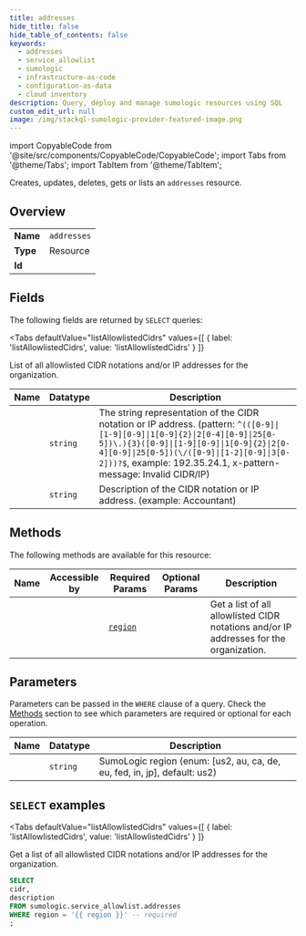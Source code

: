 ```yaml
--- 
title: addresses
hide_title: false
hide_table_of_contents: false
keywords:
  - addresses
  - service_allowlist
  - sumologic
  - infrastructure-as-code
  - configuration-as-data
  - cloud inventory
description: Query, deploy and manage sumologic resources using SQL
custom_edit_url: null
image: /img/stackql-sumologic-provider-featured-image.png
---
```


import CopyableCode from '@site/src/components/CopyableCode/CopyableCode';
import Tabs from '@theme/Tabs';
import TabItem from '@theme/TabItem';

Creates, updates, deletes, gets or lists an <code>addresses</code> resource.

## Overview
<table><tbody>
<tr><td><b>Name</b></td><td><code>addresses</code></td></tr>
<tr><td><b>Type</b></td><td>Resource</td></tr>
<tr><td><b>Id</b></td><td><CopyableCode code="sumologic.service_allowlist.addresses" /></td></tr>
</tbody></table>

## Fields

The following fields are returned by `SELECT` queries:

<Tabs
    defaultValue="listAllowlistedCidrs"
    values={[
        { label: 'listAllowlistedCidrs', value: 'listAllowlistedCidrs' }
    ]}
>
<TabItem value="listAllowlistedCidrs">

List of all allowlisted CIDR notations and/or IP addresses for the organization.

<table>
<thead>
    <tr>
    <th>Name</th>
    <th>Datatype</th>
    <th>Description</th>
    </tr>
</thead>
<tbody>
<tr>
    <td><CopyableCode code="cidr" /></td>
    <td><code>string</code></td>
    <td>The string representation of the CIDR notation or IP address. (pattern: <code>^(([0-9]|[1-9][0-9]|1[0-9]&#123;2&#125;|2[0-4][0-9]|25[0-5])\.)&#123;3&#125;([0-9]|[1-9][0-9]|1[0-9]&#123;2&#125;|2[0-4][0-9]|25[0-5])(\/([0-9]|[1-2][0-9]|3[0-2]))?$</code>, example: 192.35.24.1, x-pattern-message: Invalid CIDR/IP)</td>
</tr>
<tr>
    <td><CopyableCode code="description" /></td>
    <td><code>string</code></td>
    <td>Description of the CIDR notation or IP address. (example: Accountant)</td>
</tr>
</tbody>
</table>
</TabItem>
</Tabs>

## Methods

The following methods are available for this resource:

<table>
<thead>
    <tr>
    <th>Name</th>
    <th>Accessible by</th>
    <th>Required Params</th>
    <th>Optional Params</th>
    <th>Description</th>
    </tr>
</thead>
<tbody>
<tr>
    <td><a href="#listAllowlistedCidrs"><CopyableCode code="listAllowlistedCidrs" /></a></td>
    <td><CopyableCode code="select" /></td>
    <td><a href="#parameter-region"><code>region</code></a></td>
    <td></td>
    <td>Get a list of all allowlisted CIDR notations and/or IP addresses for the organization.</td>
</tr>
</tbody>
</table>

## Parameters

Parameters can be passed in the `WHERE` clause of a query. Check the [Methods](#methods) section to see which parameters are required or optional for each operation.

<table>
<thead>
    <tr>
    <th>Name</th>
    <th>Datatype</th>
    <th>Description</th>
    </tr>
</thead>
<tbody>
<tr id="parameter-region">
    <td><CopyableCode code="region" /></td>
    <td><code>string</code></td>
    <td>SumoLogic region (enum: [us2, au, ca, de, eu, fed, in, jp], default: us2)</td>
</tr>
</tbody>
</table>

## `SELECT` examples

<Tabs
    defaultValue="listAllowlistedCidrs"
    values={[
        { label: 'listAllowlistedCidrs', value: 'listAllowlistedCidrs' }
    ]}
>
<TabItem value="listAllowlistedCidrs">

Get a list of all allowlisted CIDR notations and/or IP addresses for the organization.

```sql
SELECT
cidr,
description
FROM sumologic.service_allowlist.addresses
WHERE region = '{{ region }}' -- required
;
```
</TabItem>
</Tabs>
